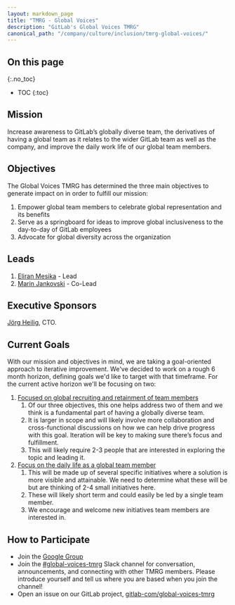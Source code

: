 ```yaml
---
layout: markdown_page
title: "TMRG - Global Voices"
description: "GitLab's Global Voices TMRG"
canonical_path: "/company/culture/inclusion/tmrg-global-voices/"
---
```


## On this page
{:.no_toc}

- TOC
{:toc}

## Mission
Increase awareness to GitLab’s globally diverse team, the derivatives of having a global team as it relates to the wider GitLab team as well as the company, and improve the daily work life of our global team members.

## Objectives
The Global Voices TMRG has determined the three main objectives to generate impact on in order to fulfill our mission:
1. Empower global team members to celebrate global representation and its benefits
1. Serve as a springboard for ideas to improve global inclusiveness to the day-to-day of GitLab employees
1. Advocate for global diversity across the organization

## Leads
1. [Eliran Mesika](https://www.gitlab.com/eliran.mesika) - Lead
1. [Marin Jankovski](https://www.gitlab.com/marin) - Co-Lead


## Executive Sponsors
[Jörg Heilig](https://gitlab.com/joergheilig), CTO.

## Current Goals
With our mission and objectives in mind, we are taking a goal-oriented approach to iterative improvement. We've decided to work on a rough 6 month horizon, defining goals we'd like to target with that timeframe. For the current active horizon we'll be focusing on two:
1. [Focused on global recruiting and retainment of team members](https://gitlab.com/groups/gitlab-com/-/epics/1939)
   1. Of our three objectives, this one helps address two of them and we think is a fundamental part of having a globally diverse team.
   1. It is larger in scope and will likely involve more collaboration and cross-functional discussions on how we can help drive progress with this goal. Iteration will be key to making sure there’s focus and fulfillment.
   1. This will likely require 2-3 people that are interested in exploring the topic and leading it.
1. [Focus on the daily life as a global team member](https://gitlab.com/groups/gitlab-com/-/epics/1943)
   1. This will be made up of several specific initiatives where a solution is more visible and attainable. We need to determine what these will be but are thinking of 2-4 small initiatives here.
   1. These will likely short term and could easily be led by a single team member.
   1. We encourage and welcome new initiatives team members are interested in. 


## How to Participate
* Join the [Google Group](https://groups.google.com/a/gitlab.com/g/globalvoices/)
* Join the [#global-voices-tmrg](https://gitlab.slack.com/archives/C03UHGX4F1P) Slack channel for conversation, announcements, and connecting with other TMRG members. Please introduce yourself and tell us where you are based when you join the channel!
* Open an issue on our GitLab project, [gitlab-com/global-voices-tmrg](https://gitlab.com/gitlab-com/global-voices-tmrg)
